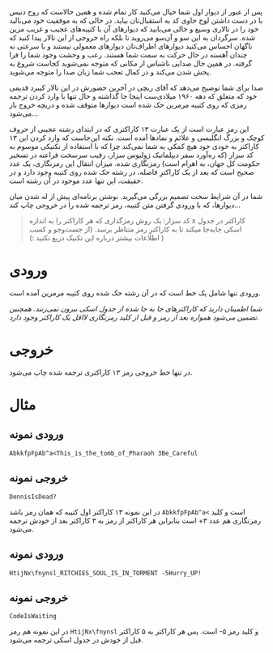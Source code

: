 پس از عبور از دیوار اول شما خیال می‌کنید کار تمام شده و همین حالاست که روح دنیس با در دست داشتن لوح حاوی کد به استقبال‌تان بیاید. در حالی که به موفقیت خود می‌بالید خود را در تالاری وسیع و خالی می‌یابید که دیوار‌های آن با کتیبه‌های عجیب و غریب مزین شده. سرگردان به این سو و آن‌سو می‌روید تا بلکه راه خروجی از این تالار پیدا کنید که ناگهان احساس می‌کنید دیوار‌های اطراف‌تان دیوار‌های معمولی نیستند و با سرعتی نه چندان آهسته در حال حرکت به سمت شما هستند. رعب و وحشت وجود شما را فرا گرفته. در همین حال صدایی ناشناس از مکانی که متوجه نمی‌شوید کجاست شروع به پخش شدن می‌کند و در کمال تعجب شما زبان صدا را متوجه می‌شوید.

صدا برای شما توضیح می‌دهد که آقای ریچی در آخرین حضورش در این تالار کیبرد قدیمی خود که متعلق که دهه ۱۹۶۰ میلادی‌ست اینجا جا گذاشته و حال تنها با وارد کردن ترجمه رمزی که روی کتیبه مرمرین حک شده است دیوار‌ها متوقف شده و دریچه خروج باز می‌شود…

این رمز عبارت است از یک عبارت ۱۳ کاراکتری که در ابتدای رشته عجیبی از حروف کوچک و بزرگ انگلیسی و علائم و نمادها آمده است. نکته این‌جاست که وارد کردن این ۱۳ کاراکتر به خودی خود هیچ کمکی به شما نمی‌کند چرا که با استفاده از تکنیکی موسوم به کد سزار (که ره‌آورد سفر دیپلماتیک ژولیوس سزار، رقیب سرسخت فراعنه در تسخیر حکومت کل جهان، به اهرام است) رمزنگاری شده. میزان انتقال این رمزنگاری، یک عدد صحیح است که بعد از یک کاراکترِ فاصله، در رشته حک شده روی کتیبه وجود دارد و در حقیقت، این تنها عدد موجود در آن رشته است.

شما در آن شرایط سخت تصمیم بزرگی می‌گیرید. نوشتن برنامه‌ای پیش از له شدن میان دیوارها، که با ورودی گرفتن متن کتیبه، رمز ترجمه شده را در خروجی چاپ کند…

>کد سزار: یک روش رمزگذاری که هر کاراکتر را به اندازه x کاراکتر در جدول اسکی جا‌به‌جا میکند تا به کاراکترِ رمز متناظر برسد. (از جست‌و‌جو و کسب اطلاعات بیشتر درباره این تکنیک دریغ نکنید :) )

# ورودی

ورودی تنها شامل یک خط است که در آن رشته حک شده روی کتیبه مرمرین آمده است.

*شما اطمینان دارید که کاراکتر‌های جا به جا شده از جدول اسکی بیرون نمی‌زنند. همچنین تضمین می‌شود همواره بعد از رمز و قبل از کلید رمزنگاری لااقل یک کاراکتر وجود دارد.*

# خروجی

در تنها خط خروجی رمز ۱۳ کاراکتری ترجمه شده چاپ می‌شود.

# مثال

## ورودی نمونه

```
AbkkfpFpAb^a<This_is_the_tomb_of_Pharaoh 3‌Be_Careful
```

## خروجی نمونه

```
DennisIsDead?
```

در این نمونه ۱۳ کاراکتر اول کتیبه که همان رمز باشد `AbkkfpFpAb^a<` است و کلید رمزنگاری هم عدد ۳+ است بنابراین هر کاراکتر از رمز به ۳ کاراکتر بعد از خودش ترجمه می‌شود.

## ورودی نمونه
```
HtijNx\fnynsl_RITCHIES_SOUL_IS_IN_TORMENT -5Hurry_UP!
```

## خروجی نمونه
```
CodeIsWaiting
```

در این نمونه هم رمز `HtijNx\fnynsl` و کلید رمز ۵- است. پس هر کاراکتر به ۵ کاراکتر قبل از خودش در جدول اسکی ترجمه می‌شود.